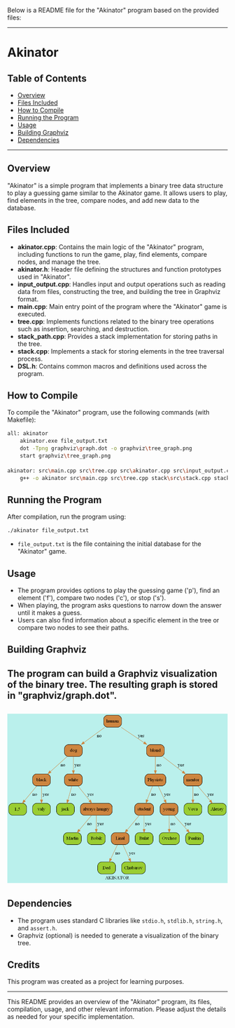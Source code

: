 Below is a README file for the "Akinator" program based on the provided files:

---

# Akinator

## Table of Contents
- [Overview](#Overview)
- [Files Included](#Files-Included)
- [How to Compile](#how-to-compile)
- [Running the Program](#Running-the-Program)
- [Usage](#usage)
- [Building Graphviz](#Building-Graphviz)
- [Dependencies](#Dependencies)

---

## Overview
"Akinator" is a simple program that implements a binary tree data structure to play a guessing game similar to the Akinator game. It allows users to play, find elements in the tree, compare nodes, and add new data to the database.

## Files Included
- **akinator.cpp**: Contains the main logic of the "Akinator" program, including functions to run the game, play, find elements, compare nodes, and manage the tree.
- **akinator.h**: Header file defining the structures and function prototypes used in "Akinator".
- **input_output.cpp**: Handles input and output operations such as reading data from files, constructing the tree, and building the tree in Graphviz format.
- **main.cpp**: Main entry point of the program where the "Akinator" game is executed.
- **tree.cpp**: Implements functions related to the binary tree operations such as insertion, searching, and destruction.
- **stack_path.cpp**: Provides a stack implementation for storing paths in the tree.
- **stack.cpp**: Implements a stack for storing elements in the tree traversal process.
- **DSL.h**: Contains common macros and definitions used across the program.

## How to Compile
To compile the "Akinator" program, use the following commands (with Makefile):
```bash
all: akinator
	akinator.exe file_output.txt
	dot -Tpng graphviz\graph.dot -o graphviz\tree_graph.png
	start graphviz\tree_graph.png

akinator: src\main.cpp src\tree.cpp src\akinator.cpp src\input_output.cpp stack\src\stack.cpp stack\src\stack_path.cpp
	g++ -o akinator src\main.cpp src\tree.cpp stack\src\stack.cpp stack\src\stack_path.cpp src\akinator.cpp src\input_output.cpp


```

## Running the Program
After compilation, run the program using:
```bash
./akinator file_output.txt
```
- `file_output.txt` is the file containing the initial database for the "Akinator" game.

## Usage
- The program provides options to play the guessing game ('p'), find an element ('f'), compare two nodes ('c'), or stop ('s').
- When playing, the program asks questions to narrow down the answer until it makes a guess.
- Users can also find information about a specific element in the tree or compare two nodes to see their paths.

## Building Graphviz
The program can build a Graphviz visualization of the binary tree. The resulting graph is stored in "graphviz/graph.dot".
---
![Example Image](graphviz/tree_graph.png)
---
## Dependencies
- The program uses standard C libraries like `stdio.h`, `stdlib.h`, `string.h`, and `assert.h`.
- Graphviz (optional) is needed to generate a visualization of the binary tree.

## Credits
This program was created as a project for learning purposes.

---

This README provides an overview of the "Akinator" program, its files, compilation, usage, and other relevant information. Please adjust the details as needed for your specific implementation.
